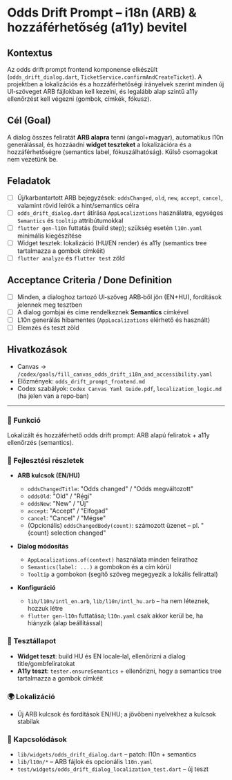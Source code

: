 # Odds Drift Prompt – i18n (ARB) & hozzáférhetőség (a11y) bevitel

## Kontextus

Az odds drift prompt frontend komponense elkészült (`odds_drift_dialog.dart`, `TicketService.confirmAndCreateTicket`). A projektben a lokalizációs és a hozzáférhetőségi irányelvek szerint minden új UI‑szöveget ARB fájlokban kell kezelni, és legalább alap szintű a11y ellenőrzést kell végezni (gombok, címkék, fókusz).

## Cél (Goal)

A dialog összes feliratát **ARB alapra** tenni (angol+magyar), automatikus l10n generálással, és hozzáadni **widget teszteket** a lokalizációra és a hozzáférhetőségre (semantics label, fókuszálhatóság). Külső csomagokat nem vezetünk be.

## Feladatok

* [ ] Új/karbantartott ARB bejegyzések: `oddsChanged`, `old`, `new`, `accept`, `cancel`, valamint rövid leírók a hint/semantics célra
* [ ] `odds_drift_dialog.dart` átírása `AppLocalizations` használatra, egységes `Semantics` és `tooltip` attribútumokkal
* [ ] `flutter gen-l10n` futtatás (build step); szükség esetén `l10n.yaml` minimális kiegészítése
* [ ] Widget tesztek: lokalizáció (HU/EN render) és a11y (semantics tree tartalmazza a gombok címkéit)
* [ ] `flutter analyze` és `flutter test` zöld

## Acceptance Criteria / Done Definition

* [ ] Minden, a dialoghoz tartozó UI‑szöveg ARB‑ből jön (EN+HU), fordítások jelennek meg tesztben
* [ ] A dialog gombjai és címe rendelkeznek **Semantics** címkével
* [ ] L10n generálás hibamentes (`AppLocalizations` elérhető és használt)
* [ ] Elemzés és teszt zöld

## Hivatkozások

* Canvas → `/codex/goals/fill_canvas_odds_drift_i18n_and_accessibility.yaml`
* Előzmények: `odds_drift_prompt_frontend.md`
* Codex szabályok: `Codex Canvas Yaml Guide.pdf`, `localization_logic.md` (ha jelen van a repo‑ban)

---

### 🎯 Funkció

Lokalizált és hozzáférhető odds drift prompt: ARB alapú feliratok + a11y ellenőrzés (semantics).

### 🧠 Fejlesztési részletek

* **ARB kulcsok (EN/HU)**

  * `oddsChangedTitle`: "Odds changed" / "Odds megváltozott"
  * `oddsOld`: "Old" / "Régi"
  * `oddsNew`: "New" / "Új"
  * `accept`: "Accept" / "Elfogad"
  * `cancel`: "Cancel" / "Mégse"
  * (Opcionális) `oddsChangedBody(count)`: számozott üzenet – pl. "{count} selection changed"
* **Dialog módosítás**

  * `AppLocalizations.of(context)` használata minden felirathoz
  * `Semantics(label: ...)` a gombokon és a cím körül
  * `Tooltip` a gombokon (segítő szöveg megegyezik a lokális felirattal)
* **Konfiguráció**

  * `lib/l10n/intl_en.arb`, `lib/l10n/intl_hu.arb` – ha nem léteznek, hozzuk létre
  * `flutter gen-l10n` futtatása; `l10n.yaml` csak akkor kerül be, ha hiányzik (alap beállítással)

### 🧪 Tesztállapot

* **Widget teszt**: build HU és EN locale‑lal, ellenőrizni a dialog title/gombfeliratokat
* **A11y teszt**: `tester.ensureSemantics` + ellenőrizni, hogy a semantics tree tartalmazza a gombok címkéit

### 🌍 Lokalizáció

* Új ARB kulcsok és fordítások EN/HU; a jövőbeni nyelvekhez a kulcsok stabilak

### 📎 Kapcsolódások

* `lib/widgets/odds_drift_dialog.dart` – patch: l10n + semantics
* `lib/l10n/*` – ARB fájlok és opcionális `l10n.yaml`
* `test/widgets/odds_drift_dialog_localization_test.dart` – új teszt
